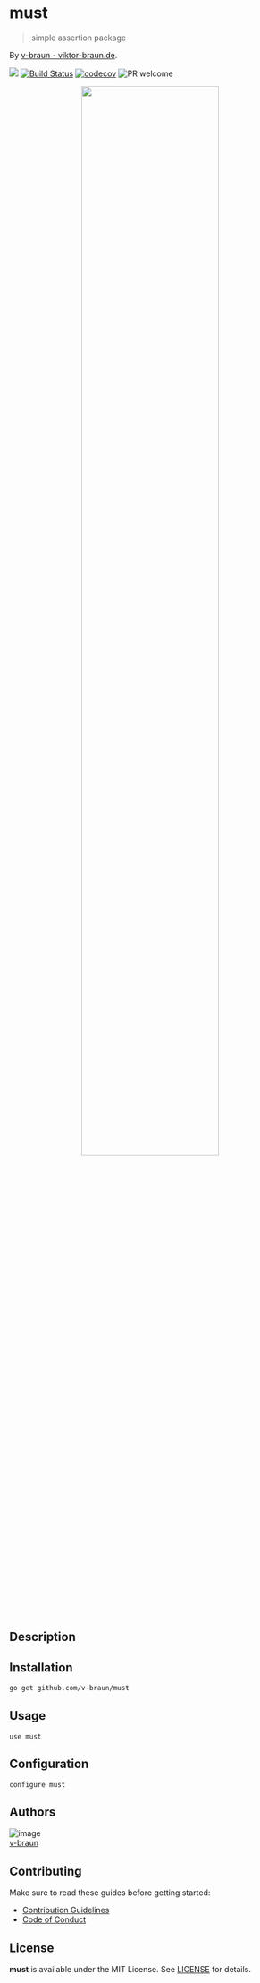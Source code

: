 # must
> simple assertion package

By [v-braun - viktor-braun.de](https://viktor-braun.de).

[![](https://img.shields.io/github/license/v-braun/must.svg?style=flat-square)](https://github.com/v-braun/must/blob/master/LICENSE)
[![Build Status](https://img.shields.io/travis/v-braun/must.svg?style=flat-square)](https://travis-ci.org/v-braun/must)
[![codecov](https://codecov.io/gh/v-braun/must/branch/master/graph/badge.svg)](https://codecov.io/gh/v-braun/must)
![PR welcome](https://img.shields.io/badge/PR-welcome-green.svg?style=flat-square)

<p align="center">
<img width="70%" src="https://via.placeholder.com/800x480.png?text=this%20is%20a%20placeholder%20for%20the%20project%20banner" />
</p>


## Description


## Installation
```sh
go get github.com/v-braun/must
```



## Usage

```
use must
```

## Configuration

```
configure must
```



## Authors

![image](https://avatars3.githubusercontent.com/u/4738210?v=3&amp;s=50)  
[v-braun](https://github.com/v-braun/)



## Contributing

Make sure to read these guides before getting started:
- [Contribution Guidelines](https://github.com/v-braun/must/blob/master/CONTRIBUTING.md)
- [Code of Conduct](https://github.com/v-braun/must/blob/master/CODE_OF_CONDUCT.md)

## License
**must** is available under the MIT License. See [LICENSE](https://github.com/v-braun/must/blob/master/LICENSE) for details.
